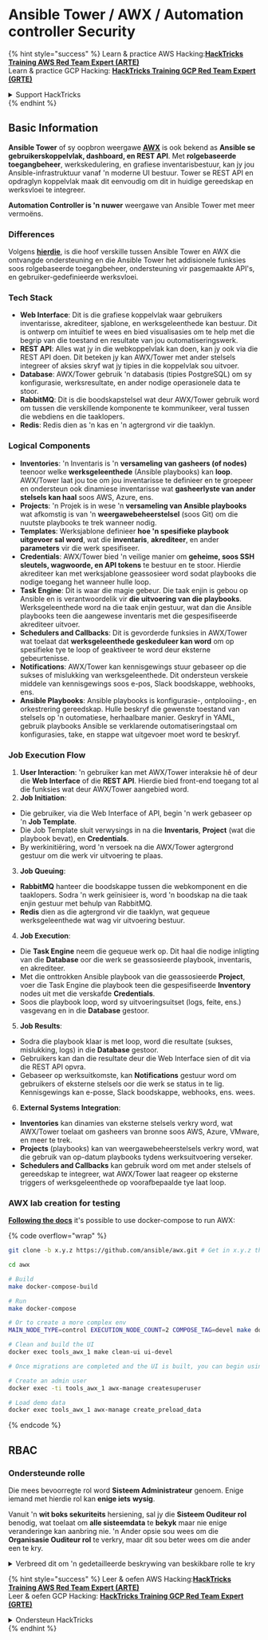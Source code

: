 # Ansible Tower / AWX / Automation controller Security

{% hint style="success" %}
Learn & practice AWS Hacking:<img src="../.gitbook/assets/image (1) (1) (1) (1).png" alt="" data-size="line">[**HackTricks Training AWS Red Team Expert (ARTE)**](https://training.hacktricks.xyz/courses/arte)<img src="../.gitbook/assets/image (1) (1) (1) (1).png" alt="" data-size="line">\
Learn & practice GCP Hacking: <img src="../.gitbook/assets/image (2) (1).png" alt="" data-size="line">[**HackTricks Training GCP Red Team Expert (GRTE)**<img src="../.gitbook/assets/image (2) (1).png" alt="" data-size="line">](https://training.hacktricks.xyz/courses/grte)

<details>

<summary>Support HackTricks</summary>

* Check the [**subscription plans**](https://github.com/sponsors/carlospolop)!
* **Join the** 💬 [**Discord group**](https://discord.gg/hRep4RUj7f) or the [**telegram group**](https://t.me/peass) or **follow** us on **Twitter** 🐦 [**@hacktricks\_live**](https://twitter.com/hacktricks_live)**.**
* **Share hacking tricks by submitting PRs to the** [**HackTricks**](https://github.com/carlospolop/hacktricks) and [**HackTricks Cloud**](https://github.com/carlospolop/hacktricks-cloud) github repos.

</details>
{% endhint %}

## Basic Information

**Ansible Tower** of sy oopbron weergawe [**AWX**](https://github.com/ansible/awx) is ook bekend as **Ansible se gebruikerskoppelvlak, dashboard, en REST API**. Met **rolgebaseerde toegangbeheer**, werkskedulering, en grafiese inventarisbestuur, kan jy jou Ansible-infrastruktuur vanaf 'n moderne UI bestuur. Tower se REST API en opdraglyn koppelvlak maak dit eenvoudig om dit in huidige gereedskap en werksvloei te integreer.

**Automation Controller is 'n nuwer** weergawe van Ansible Tower met meer vermoëns.

### Differences

Volgens [**hierdie**](https://blog.devops.dev/ansible-tower-vs-awx-under-the-hood-65cfec78db00), is die hoof verskille tussen Ansible Tower en AWX die ontvangde ondersteuning en die Ansible Tower het addisionele funksies soos rolgebaseerde toegangbeheer, ondersteuning vir pasgemaakte API's, en gebruiker-gedefinieerde werksvloei.

### Tech Stack

* **Web Interface**: Dit is die grafiese koppelvlak waar gebruikers inventarisse, akrediteer, sjablone, en werksgeleenthede kan bestuur. Dit is ontwerp om intuïtief te wees en bied visualisasies om te help met die begrip van die toestand en resultate van jou outomatiseringswerk.
* **REST API**: Alles wat jy in die webkoppelvlak kan doen, kan jy ook via die REST API doen. Dit beteken jy kan AWX/Tower met ander stelsels integreer of aksies skryf wat jy tipies in die koppelvlak sou uitvoer.
* **Database**: AWX/Tower gebruik 'n databasis (tipies PostgreSQL) om sy konfigurasie, werksresultate, en ander nodige operasionele data te stoor.
* **RabbitMQ**: Dit is die boodskapstelsel wat deur AWX/Tower gebruik word om tussen die verskillende komponente te kommunikeer, veral tussen die webdiens en die taaklopers.
* **Redis**: Redis dien as 'n kas en 'n agtergrond vir die taaklyn.

### Logical Components

* **Inventories**: 'n Inventaris is 'n **versameling van gasheers (of nodes)** teenoor welke **werksgeleenthede** (Ansible playbooks) kan **loop**. AWX/Tower laat jou toe om jou inventarisse te definieer en te groepeer en ondersteun ook dinamiese inventarisse wat **gasheerlyste van ander stelsels kan haal** soos AWS, Azure, ens.
* **Projects**: 'n Projek is in wese 'n **versameling van Ansible playbooks** wat afkomstig is van 'n **weergawebeheerstelsel** (soos Git) om die nuutste playbooks te trek wanneer nodig.
* **Templates**: Werksjablone definieer **hoe 'n spesifieke playbook uitgevoer sal word**, wat die **inventaris**, **akrediteer**, en ander **parameters** vir die werk spesifiseer.
* **Credentials**: AWX/Tower bied 'n veilige manier om **geheime, soos SSH sleutels, wagwoorde, en API tokens** te bestuur en te stoor. Hierdie akrediteer kan met werksjablone geassosieer word sodat playbooks die nodige toegang het wanneer hulle loop.
* **Task Engine**: Dit is waar die magie gebeur. Die taak enjin is gebou op Ansible en is verantwoordelik vir **die uitvoering van die playbooks**. Werksgeleenthede word na die taak enjin gestuur, wat dan die Ansible playbooks teen die aangewese inventaris met die gespesifiseerde akrediteer uitvoer.
* **Schedulers and Callbacks**: Dit is gevorderde funksies in AWX/Tower wat toelaat dat **werksgeleenthede geskeduleer kan word** om op spesifieke tye te loop of geaktiveer te word deur eksterne gebeurtenisse.
* **Notifications**: AWX/Tower kan kennisgewings stuur gebaseer op die sukses of mislukking van werksgeleenthede. Dit ondersteun verskeie middele van kennisgewings soos e-pos, Slack boodskappe, webhooks, ens.
* **Ansible Playbooks**: Ansible playbooks is konfigurasie-, ontplooiing-, en orkestrering gereedskap. Hulle beskryf die gewenste toestand van stelsels op 'n outomatiese, herhaalbare manier. Geskryf in YAML, gebruik playbooks Ansible se verklarende outomatiseringstaal om konfigurasies, take, en stappe wat uitgevoer moet word te beskryf.

### Job Execution Flow

1. **User Interaction**: 'n gebruiker kan met AWX/Tower interaksie hê of deur die **Web Interface** of die **REST API**. Hierdie bied front-end toegang tot al die funksies wat deur AWX/Tower aangebied word.
2. **Job Initiation**:
* Die gebruiker, via die Web Interface of API, begin 'n werk gebaseer op 'n **Job Template**.
* Die Job Template sluit verwysings in na die **Inventaris**, **Project** (wat die playbook bevat), en **Credentials**.
* By werkinitiëring, word 'n versoek na die AWX/Tower agtergrond gestuur om die werk vir uitvoering te plaas.
3. **Job Queuing**:
* **RabbitMQ** hanteer die boodskappe tussen die webkomponent en die taaklopers. Sodra 'n werk geïnisieer is, word 'n boodskap na die taak enjin gestuur met behulp van RabbitMQ.
* **Redis** dien as die agtergrond vir die taaklyn, wat gequeue werksgeleenthede wat wag vir uitvoering bestuur.
4. **Job Execution**:
* Die **Task Engine** neem die gequeue werk op. Dit haal die nodige inligting van die **Database** oor die werk se geassosieerde playbook, inventaris, en akrediteer.
* Met die onttrokken Ansible playbook van die geassosieerde **Project**, voer die Task Engine die playbook teen die gespesifiseerde **Inventory** nodes uit met die verskafde **Credentials**.
* Soos die playbook loop, word sy uitvoeringsuitset (logs, feite, ens.) vasgevang en in die **Database** gestoor.
5. **Job Results**:
* Sodra die playbook klaar is met loop, word die resultate (sukses, mislukking, logs) in die **Database** gestoor.
* Gebruikers kan dan die resultate deur die Web Interface sien of dit via die REST API opvra.
* Gebaseer op werksuitkomste, kan **Notifications** gestuur word om gebruikers of eksterne stelsels oor die werk se status in te lig. Kennisgewings kan e-posse, Slack boodskappe, webhooks, ens. wees.
6. **External Systems Integration**:
* **Inventories** kan dinamies van eksterne stelsels verkry word, wat AWX/Tower toelaat om gasheers van bronne soos AWS, Azure, VMware, en meer te trek.
* **Projects** (playbooks) kan van weergawebeheerstelsels verkry word, wat die gebruik van op-datum playbooks tydens werksuitvoering verseker.
* **Schedulers and Callbacks** kan gebruik word om met ander stelsels of gereedskap te integreer, wat AWX/Tower laat reageer op eksterne triggers of werksgeleenthede op voorafbepaalde tye laat loop.

### AWX lab creation for testing

[**Following the docs**](https://github.com/ansible/awx/blob/devel/tools/docker-compose/README.md) it's possible to use docker-compose to run AWX:

{% code overflow="wrap" %}
```bash
git clone -b x.y.z https://github.com/ansible/awx.git # Get in x.y.z the latest release version

cd awx

# Build
make docker-compose-build

# Run
make docker-compose

# Or to create a more complex env
MAIN_NODE_TYPE=control EXECUTION_NODE_COUNT=2 COMPOSE_TAG=devel make docker-compose

# Clean and build the UI
docker exec tools_awx_1 make clean-ui ui-devel

# Once migrations are completed and the UI is built, you can begin using AWX. The UI can be reached in your browser at https://localhost:8043/#/home, and the API can be found at https://localhost:8043/api/v2.

# Create an admin user
docker exec -ti tools_awx_1 awx-manage createsuperuser

# Load demo data
docker exec tools_awx_1 awx-manage create_preload_data
```
{% endcode %}

## RBAC

### Ondersteunde rolle

Die mees bevoorregte rol word **Sisteem Administrateur** genoem. Enige iemand met hierdie rol kan **enige iets** **wysig**.

Vanuit 'n **wit boks sekuriteits** hersiening, sal jy die **Sisteem Ouditeur rol** benodig, wat toelaat om **alle sisteemdata** te **bekyk** maar nie enige veranderinge kan aanbring nie. 'n Ander opsie sou wees om die **Organisasie Ouditeur rol** te verkry, maar dit sou beter wees om die ander een te kry.

<details>

<summary>Verbreed dit om 'n gedetailleerde beskrywing van beskikbare rolle te kry</summary>

1. **Sisteem Administrateur**:
* Dit is die supergebruiker rol met toestemmings om toegang te verkry en enige hulpbron in die sisteem te wysig.
* Hulle kan alle organisasies, spanne, projekte, inventarisse, werksjablone, ens. bestuur.
2. **Sisteem Ouditeur**:
* Gebruikers met hierdie rol kan alle sisteemdata bekyk maar nie enige veranderinge aanbring nie.
* Hierdie rol is ontwerp vir nakoming en toesig.
3. **Organisasie Rolle**:
* **Admin**: Volle beheer oor die organisasie se hulpbronne.
* **Ouditeur**: Slegs lees toegang tot die organisasie se hulpbronne.
* **Lid**: Basiese lidmaatskap in 'n organisasie sonder enige spesifieke toestemmings.
* **Voer uit**: Kan werksjablone binne die organisasie uitvoer.
* **Lees**: Kan die organisasie se hulpbronne bekyk.
4. **Projekt Rolle**:
* **Admin**: Kan die projek bestuur en wysig.
* **Gebruik**: Kan die projek in 'n werksjabloon gebruik.
* **Opdateer**: Kan die projek opdateer met SCM (bronbeheer).
5. **Inventaris Rolle**:
* **Admin**: Kan die inventaris bestuur en wysig.
* **Ad Hoc**: Kan ad hoc opdragte op die inventaris uitvoer.
* **Opdateer**: Kan die inventarisbron opdateer.
* **Gebruik**: Kan die inventaris in 'n werksjabloon gebruik.
* **Lees**: Slegs lees toegang.
6. **Werksjabloon Rolle**:
* **Admin**: Kan die werksjabloon bestuur en wysig.
* **Voer uit**: Kan die werk uitvoer.
* **Lees**: Slegs lees toegang.
7. **Geloofsbriewe Rolle**:
* **Admin**: Kan die geloofsbriewe bestuur en wysig.
* **Gebruik**: Kan die geloofsbriewe in werksjablone of ander relevante hulpbronne gebruik.
* **Lees**: Slegs lees toegang.
8. **Span Rolle**:
* **Lid**: Deel van die span maar sonder enige spesifieke toestemmings.
* **Admin**: Kan die span se lede en geassosieerde hulpbronne bestuur.
9. **Werkvloei Rolle**:
* **Admin**: Kan die werkvloei bestuur en wysig.
* **Voer uit**: Kan die werkvloei uitvoer.
* **Lees**: Slegs lees toegang.

</details>

{% hint style="success" %}
Leer & oefen AWS Hacking:<img src="../.gitbook/assets/image (1) (1) (1) (1).png" alt="" data-size="line">[**HackTricks Training AWS Red Team Expert (ARTE)**](https://training.hacktricks.xyz/courses/arte)<img src="../.gitbook/assets/image (1) (1) (1) (1).png" alt="" data-size="line">\
Leer & oefen GCP Hacking: <img src="../.gitbook/assets/image (2) (1).png" alt="" data-size="line">[**HackTricks Training GCP Red Team Expert (GRTE)**<img src="../.gitbook/assets/image (2) (1).png" alt="" data-size="line">](https://training.hacktricks.xyz/courses/grte)

<details>

<summary>Ondersteun HackTricks</summary>

* Kyk na die [**subskripsie planne**](https://github.com/sponsors/carlospolop)!
* **Sluit aan by die** 💬 [**Discord groep**](https://discord.gg/hRep4RUj7f) of die [**telegram groep**](https://t.me/peass) of **volg** ons op **Twitter** 🐦 [**@hacktricks\_live**](https://twitter.com/hacktricks_live)**.**
* **Deel hacking truuks deur PRs in te dien na die** [**HackTricks**](https://github.com/carlospolop/hacktricks) en [**HackTricks Cloud**](https://github.com/carlospolop/hacktricks-cloud) github repos.

</details>
{% endhint %}
